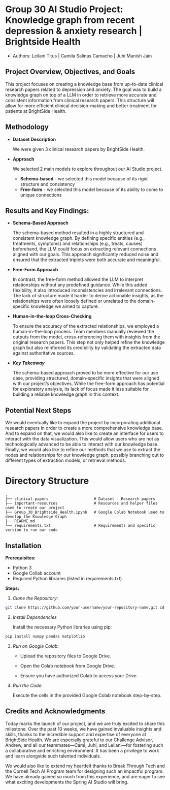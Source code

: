 # Group 30 AI Studio Project: Knowledge graph from recent depression & anxiety research | Brightside Health
- Authors: Leilani Titus | Camila Salinas Camacho | Juhi Manish Jain

## Project Overview, Objectives, and Goals

This project focuses on creating a knowledge base from up-to-date clinical research papers related to depression and anxiety. The goal was to build a knowledge graph on top of a LLM in order to retrieve more accurate and consistent information from clinical research papers. This structure will allow for more efficient clinical decision-making and better treatment for patients at BrightSide Health.

## Methodology

- **Dataset Description**

   We were given 3 clinical research papers by BrightSide Health. 

- **Approach**

  We selected 2 main models to explore throughout our AI Studio project.

    - **Schema-based** - we selected this model because of its rigid structure and consistency
     - **Free-form** - we selected this model because of its ability to come to unique connections

## Results and Key Findings:

- **Schema-Based Approach**

  The schema-based method resulted in a highly structured and consistent knowledge graph. By defining specific entities (e.g., treatments, symptoms) and relationships (e.g., treats, causes) beforehand, the LLM could focus on extracting relevant connections aligned with our goals. This approach significantly reduced noise and ensured that the extracted triplets were both accurate and meaningful.

- **Free-Form Approach**

  In contrast, the free-form method allowed the LLM to interpret relationships without any predefined guidance. While this added flexibility, it also introduced inconsistencies and irrelevant connections. The lack of structure made it harder to derive actionable insights, as the relationships were often loosely defined or unrelated to the domain-specific knowledge we aimed to capture.

- **Human-in-the-loop Cross-Checking**

  To ensure the accuracy of the extracted relationships, we employed a human-in-the-loop process. Team members manually reviewed the outputs from the model, cross-referencing them with insights from the original research papers. This step not only helped refine the knowledge graph but also reinforced its credibility by validating the extracted data against authoritative sources.

- _**Key Takeaway**_

  The schema-based approach proved to be more effective for our use case, providing structured, domain-specific insights that were aligned with our project’s objectives. While the free-form approach has potential for exploratory analysis, its lack of focus made it less suitable for building a reliable knowledge graph in this context.

## Potential Next Steps

We would eventually like to expand the project by incorporating additional research papers in order to create a more comprehensive knowledge base. And to expand on that, we would also like to create an interface for users to interact with the data visualization. This would allow users who are not as technologically advanced to be able to interact with our knowledge base. Finally, we would also like to refine our methods that we use to extract the nodes and relationships for our knowledge graph, possibly branching out to different types of extraction models, or retrieval methods.


# Directory Structure
```
.
├── clinical-papers                    # Dataset - Research papers
├── important-resources                # Resources and helper files used to create our project
├── Group_30_Brightside_Health.ipynb   # Google Colab Notebook used to develop the Knowledge Graph
├── README.md
└── requirements.txt                   # Requirements and specific version to run our code
```

## Installation

**Prerequisites:**
- Python 3
- Google Collab account
- Required Python libraries (listed in requirements.txt)

**Steps:**

1. _Clone the Repository:_

```bash 
git clone https://github.com/your-username/your-repository-name.git cd your-repository-name
```
  
2. _Install Dependencies_

   Install the necessary Python libraries using pip:

```bash
pip install numpy pandas matplotlib
```

3. _Run on Google Colab:_

   - Upload the repository files to Google Drive.
   
   - Open the Colab notebook from Google Drive.
   
   - Ensure you have authorized Colab to access your Drive.

4. _Run the Code:_
	
   Execute the cells in the provided Google Colab notebook step-by-step.

## Credits and Acknowledgments

Today marks the launch of our project, and we are truly excited to share this milestone. Over the past 10 weeks, we have gained invaluable insights and skills, thanks to the incredible support and expertise of everyone at BrightSide Health. We are especially grateful to our Challenge Advisor, Andrew, and all our teammates—Cami, Juhi, and Leilani—for fostering such a collaborative and enriching environment. It has been a privilege to work and learn alongside such talented individuals.


We would also like to extend my heartfelt thanks to Break Through Tech and the Cornell Tech AI Program team for designing such an impactful program. We have already gained so much from this experience, and are eager to see what exciting developments the Spring AI Studio will bring.
